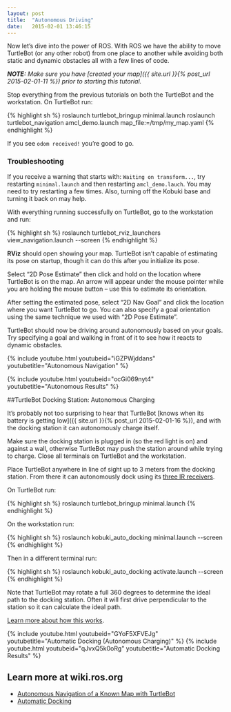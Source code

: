 ```yaml
---
layout: post
title:  "Autonomous Driving"
date:   2015-02-01 13:46:15
---
```


Now let’s dive into the power of ROS. With ROS we have the ability to move TurtleBot (or any other robot) from one place to another while avoiding both static and dynamic obstacles all with a few lines of code.

***NOTE:** Make sure you have [created your map]({{ site.url }}{% post_url 2015-02-01-11 %}) prior to starting this tutorial.*

Stop everything from the previous tutorials on both the TurtleBot and the workstation. On TurtleBot run:

{% highlight sh %}
roslaunch turtlebot_bringup minimal.launch
roslaunch turtlebot_navigation amcl_demo.launch map_file:=/tmp/my_map.yaml
{% endhighlight %}

If you see `odom received!` you’re good to go.

### Troubleshooting

If you receive a warning that starts with: `Waiting on transform...`, try restarting `minimal.launch` and then restarting `amcl_demo.lauch`.  You may need to try restarting a few times. Also, turning off the Kobuki base and turning it back on may help.

With everything running successfully on TurtleBot, go to the workstation and run:

{% highlight sh %}
roslaunch turtlebot_rviz_launchers view_navigation.launch --screen
{% endhighlight %}

**RViz** should open showing your map. TurtleBot isn’t capable of estimating its pose on startup, though it can do this after you initialize its pose.

Select “2D Pose Estimate” then click and hold on the location where TurtleBot is on the map. An arrow will appear under the mouse pointer while you are holding the mouse button – use this to estimate its orientation.

After setting the estimated pose, select “2D Nav Goal” and click the location where you want TurtleBot to go. You can also specify a goal orientation using the same technique we used with “2D Pose Estimate”.

TurtleBot should now be driving around autonomously based on your goals. Try specifying a goal and walking in front of it to see how it reacts to dynamic obstacles.

{% include youtube.html youtubeid="iGZPWjddans" youtubetitle="Autonomous Navigation" %}

{% include youtube.html youtubeid="ocGi069nyt4" youtubetitle="Autonomous Results" %}

##TurtleBot Docking Station: Autonomous Charging

It’s probably not too surprising to hear that TurtleBot [knows when its battery is getting low]({{ site.url }}{% post_url 2015-02-01-16 %}), and with the docking station it can autonomously charge itself.

Make sure the docking station is plugged in (so the red light is on) and against a wall, otherwise TurtleBot may push the station around while trying to charge. Close all terminals on TurtleBot and the workstation.

Place TurtleBot anywhere in line of sight up to 3 meters from the docking station. From there it can autonomously dock using its [three IR receivers](http://wiki.ros.org/kobuki/Tutorials/Testing%20Automatic%20Docking).

On TurtleBot run:

{% highlight sh %}
roslaunch turtlebot_bringup minimal.launch
{% endhighlight %}

On the workstation run:

{% highlight sh %}
roslaunch kobuki_auto_docking minimal.launch --screen
{% endhighlight %}

Then in a different terminal run:

{% highlight sh %}
roslaunch kobuki_auto_docking activate.launch --screen
{% endhighlight %}

Note that TurtleBot may rotate a full 360 degrees to determine the ideal path to the docking station. Often it will first drive perpendicular to the station so it can calculate the ideal path.

[Learn more about how this works](http://wiki.ros.org/kobuki/Tutorials/Testing%20Automatic%20Docking).

{% include youtube.html youtubeid="GYoF5XFVEJg" youtubetitle="Automatic Docking (Autonomous Charging)" %}
{% include youtube.html youtubeid="qJvxQ5k0oRg" youtubetitle="Automatic Docking Results" %}

## Learn more at wiki.ros.org

* [Autonomous Navigation of a Known Map with TurtleBot](http://wiki.ros.org/turtlebot_navigation/Tutorials/Autonomously%20navigate%20in%20a%20known%20map)
* [Automatic Docking](http://wiki.ros.org/kobuki/Tutorials/Testing%20Automatic%20Docking)
